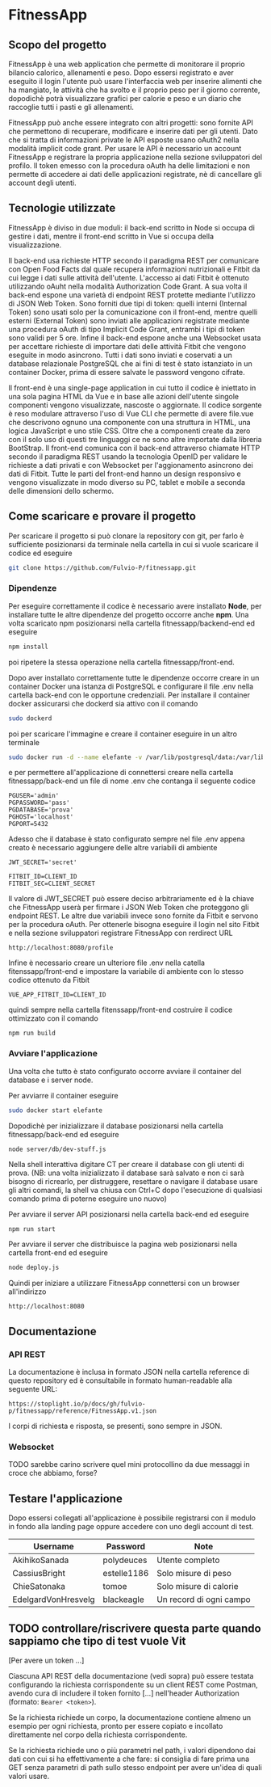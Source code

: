 # FitnessApp

## Scopo del progetto
FitnessApp è una web application che permette di monitorare il proprio bilancio calorico, allenamenti e peso. Dopo essersi registrato e aver eseguito il login l'utente può usare l'interfaccia web per inserire alimenti che ha mangiato, le attività che ha svolto e il proprio peso per il giorno corrente, dopodichè potrà visualizzare grafici per calorie e peso e un diario che raccoglie tutti i pasti e gli allenamenti.

FitnessApp può anche essere integrato con altri progetti: sono fornite API che permettono di recuperare, modificare e inserire dati per gli utenti. Dato che si tratta di informazioni private le API esposte usano oAuth2 nella modalità implicit code grant. Per usare le API è necessario un account FitnessApp e registrare la propria applicazione nella sezione sviluppatori del profilo. Il token emesso con la procedura oAuth ha delle limitazioni e non permette di accedere ai dati delle applicazioni registrate, nè di cancellare gli account degli utenti.

## Tecnologie utilizzate
FitnessApp è diviso in due moduli: il back-end scritto in Node si occupa di gestire i dati, mentre il front-end scritto in Vue si occupa della visualizzazione.

Il back-end usa richieste HTTP secondo il paradigma REST per comunicare con Open Food Facts dal quale recupera informazioni nutrizionali e Fitbit da cui legge i dati sulle attività dell'utente. L'accesso ai dati Fitbit è ottenuto utilizzando oAuht nella modalità Authorization Code Grant. A sua volta il back-end espone una varietà di endpoint REST protette mediante l'utilizzo di JSON Web Token. Sono forniti due tipi di token: quelli interni (Internal Token) sono usati solo per la comunicazione con il front-end, mentre quelli esterni (External Token) sono inviati alle applicazioni registrate mediante una procedura oAuth di tipo Implicit Code Grant, entrambi i tipi di token sono validi per 5 ore. Infine il back-end espone anche una Websocket usata per accettare richieste di importare dati delle attività Fitbit che vengono eseguite in modo asincrono. Tutti i dati sono inviati e coservati a un database relazionale PostgreSQL che ai fini di test è stato istanziato in un container Docker, prima di essere salvate le password vengono cifrate.

Il front-end è una single-page application in cui tutto il codice è iniettato in una sola pagina HTML da Vue e in base alle azioni dell'utente singole componenti vengono visualizzate, nascoste o aggiornate. Il codice sorgente è reso modulare attraverso l'uso di Vue CLI che permette di avere file.vue che descrivono ognuno una componente con una struttura in HTML, una logica JavaScript e uno stile CSS. Oltre che a componenti create da zero con il solo uso di questi tre linguaggi ce ne sono altre importate dalla libreria BootStrap. Il front-end comunica con il back-end attraverso chiamate HTTP secondo il paradigma REST usando la tecnologia OpenID per validare le richieste a dati privati e con Websocket per l'aggionamento asincrono dei dati di Fitbit. Tutte le parti del front-end hanno un design responsivo e vengono visualizzate in modo diverso su PC, tablet e mobile a seconda delle dimensioni dello schermo.

## Come scaricare e provare il progetto
Per scaricare il progetto si può clonare la repository con git, per farlo è sufficiente posizionarsi da terminale nella cartella in cui si vuole scaricare il codice ed eseguire
```bash
git clone https://github.com/Fulvio-P/fitnessapp.git
```
### Dipendenze
Per eseguire correttamente il codice è necessario avere installato **Node**, per installare tutte le altre dipendenze del progetto occorre anche **npm**. Una volta scaricato npm posizionarsi nella cartella fitnessapp/backend-end ed eseguire 
```bash
npm install
```
poi ripetere la stessa operazione nella cartella fitnessapp/front-end.

Dopo aver installato correttamente tutte le dipendenze occorre creare in un container Docker una istanza di PostgreSQL e configurare il file .env nella cartella back-end con le opportune credenziali.
Per installare il container docker assicurarsi che dockerd sia attivo con il comando
```bash
sudo dockerd
```
poi per scaricare l'immagine e creare il container eseguire in un altro terminale
```bash
sudo docker run -d --name elefante -v /var/lib/postgresql/data:/var/lib/postgresql/data -p 5432:5432 -e POSTGRES_USER=admin -e POSTGRES_PASSWORD=pass -e POSTGRES_DB=prova postgres
```
e per permettere all'applicazione di connettersi creare nella cartella fitnessapp/back-end un file di nome .env che contanga il seguente codice
```
PGUSER='admin'
PGPASSWORD='pass'
PGDATABASE='prova'
PGHOST='localhost'
PGPORT=5432
```

Adesso che il database è stato configurato sempre nel file .env appena creato è necessario aggiungere delle altre variabili di ambiente
```
JWT_SECRET='secret'

FITBIT_ID=CLIENT_ID
FITBIT_SEC=CLIENT_SECRET
```
Il valore di JWT_SECRET può essere deciso arbitrariamente ed è la chiave che FitnessApp userà per firmare i JSON Web Token che proteggono gli endpoint REST. Le altre due variabili invece sono fornite da Fitbit e servono per la procedura oAuth. Per ottenerle bisogna eseguire il login nel sito Fitbit e nella sezione sviluppatori registrare FitnessApp con rerdirect URL 
<!-- TODO: aggiornare il link post build -->
```
http://localhost:8080/profile
```
Infine è necessario creare un ulteriore file .env nella catella fitenssapp/front-end e impostare la variabile di ambiente con lo stesso codice ottenuto da Fitbit
```
VUE_APP_FITBIT_ID=CLIENT_ID
```
quindi sempre nella cartella fitenssapp/front-end costruire il codice ottimizzato con il comando
```
npm run build
```

### Avviare l'applicazione 
Una volta che tutto è stato configurato occorre avviare il container del database e i server node.

Per avviarre il container eseguire
```bash
sudo docker start elefante
```
Dopodichè per inizializzare il database posizionarsi nella cartella fitnessapp/back-end ed eseguire
```bash
node server/db/dev-stuff.js
```
Nella shell interattiva digitare CT per creare il database con gli utenti di prova.
(NB: una volta inizializzato il database sarà salvato e non ci sarà bisogno di ricrearlo, per distruggere, resettare o navigare il database usare gli altri comandi, la shell va chiusa con Ctrl+C dopo l'esecuzione di qualsiasi comando prima di poterne eseguire uno nuovo)

Per avviare il server API posizionarsi nella cartella back-end ed eseguire
```
npm run start
```

Per avviare il server che distribuisce la pagina web posizionarsi nella cartella front-end ed eseguire
```bash
node deploy.js
```

Quindi per iniziare a utilizzare FitnessApp connettersi con un browser all'indirizzo
```
http://localhost:8080
```

## Documentazione

### API REST

La documentazione è inclusa in formato JSON nella cartella reference di questo repository ed è consultabile in formato human-readable alla seguente URL:
```
https://stoplight.io/p/docs/gh/fulvio-p/fitnessapp/reference/FitnessApp.v1.json
```

I corpi di richiesta e risposta, se presenti, sono sempre in JSON.

### Websocket

TODO sarebbe carino scrivere quel mini protocollino da due messaggi in croce che abbiamo, forse?

## Testare l'applicazione
Dopo essersi collegati all'applicazione è possibile registrarsi con il modulo in fondo alla landing page oppure accedere con uno degli account di test.

| Username            | Password    | Note                    |
|---------------------|-------------|-------------------------|
| AkihikoSanada       | polydeuces  | Utente completo         |
| CassiusBright       | estelle1186 | Solo misure di peso     |
| ChieSatonaka        | tomoe       | Solo misure di calorie  |
| EdelgardVonHresvelg | blackeagle  | Un record di ogni campo |

## TODO controllare/riscrivere questa parte quando sappiamo che tipo di test vuole Vit
<!-- Poi cancellare quest'intestazione -->

[Per avere un token ...]

Ciascuna API REST della documentazione (vedi sopra) può essere testata configurando la richiesta corrispondente su un client REST come Postman, avendo cura di includere il token fornito [...] nell'header Authorization (formato: ```Bearer <token>```).

Se la richiesta richiede un corpo, la documentazione contiene almeno un esempio per ogni richiesta, pronto per essere copiato e incollato direttamente nel corpo della richiesta corrispondente.

Se la richiesta richiede uno o più parametri nel path, i valori dipendono dai dati con cui si ha effettivamente a che fare: si consiglia di fare prima una GET senza parametri di path sullo stesso endpoint per avere un'idea di quali valori usare.